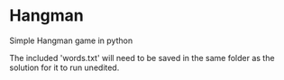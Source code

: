 # Hangman
Simple Hangman game in python

The included 'words.txt' will need to be saved in the same folder as the solution for it to run unedited. 
